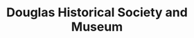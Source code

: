 ---
layout: repo
title: "Douglas Historical Society and Museum"
id: 12747
permalink: repos/12747/
---